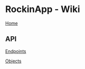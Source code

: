 # RockinApp - Wiki

[Home](https://github.com/Stellucidam/DigiBack_java_backend/wiki)

## API
[Endpoints](https://github.com/Stellucidam/DigiBack_java_backend/wiki/API.Endpoints)

[Objects](https://github.com/Stellucidam/DigiBack_java_backend/wiki/API.Objects)
